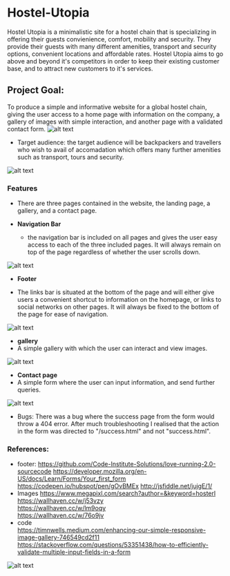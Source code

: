 # Hostel-Utopia
Hostel Utopia is a minimalistic site for a hostel chain that is specializing in offering their guests convienience, comfort, mobility and security. They provide their guests with many different amenities, transport and security options, convenient locations and affordable rates. Hostel Utopia aims to go above and beyond it's competitors in order to keep their existing customer base, and to attract new customers to it's services.
## Project Goal:  
To produce a simple and informative website for a global hostel chain, giving the user access to a home page with information on the company, a gallery of images with simple interaction, and another page with a validated contact form.
 ![alt text](https://github.com/caninereason/Hostel-Utopia/blob/main/assets/images/mockup.png)

- Target audience: 
the target audience will be backpackers and travellers who wish to avail of accomadation which offers many further amenities such as transport, tours and security.
 


 ![alt text](https://github.com/caninereason/Hostel-Utopia/blob/main/assets/images/reindex.png?raw=true)
 
### Features
- There are three pages contained in the website, the landing page, a gallery, and a contact page. 

- __Navigation Bar__
    
    - the navigation bar is included on all pages and gives the user easy access to each of the three included pages. It will always remain on top of the page regardless of whether the user scrolls down.

![alt text](https://github.com/caninereason/Hostel-Utopia/blob/main/assets/images/banner.png?raw=true)

- __Footer__

 - The links bar is situated at the bottom of the page and will either give users a convenient shortcut to information on the homepage, or links to social networks on other pages. It will always be fixed to the bottom of the page for ease of navigation.
 
 ![alt text](https://github.com/caninereason/Hostel-Utopia/blob/main/assets/images/footer.png)

 - __gallery__
  - A simple gallery with which the user can interact and view images.

   ![alt text](https://github.com/caninereason/Hostel-Utopia/blob/main/assets/images/gal.png)

 - __Contact page__ 
  - A simple form where the user can input information, and send further queries.

  ![alt text](https://github.com/caninereason/Hostel-Utopia/blob/main/assets/images/contact.png)
  
- Bugs:
There was a bug where the success page from the form would throw a 404 error. After much troubleshooting I realised that the action in the form was directed to "/success.html" and not "success.html".

### References:
- footer:
 https://github.com/Code-Institute-Solutions/love-running-2.0-sourcecode
https://developer.mozilla.org/en-US/docs/Learn/Forms/Your_first_form
https://codepen.io/hubspot/pen/gOvBMEx 
http://jsfiddle.net/jujgE/1/ 
- Images 
https://www.megapixl.com/search?author=&keyword=hosterl 
https://wallhaven.cc/w/j53vzy  
https://wallhaven.cc/w/lm9oqy  
https://wallhaven.cc/w/76o9jv  
- code  
https://timnwells.medium.com/enhancing-our-simple-responsive-image-gallery-746549cd2f11 
https://stackoverflow.com/questions/53351438/how-to-efficiently-validate-multiple-input-fields-in-a-form

![alt text](https://github.com/caninereason/Hostel-Utopia/blob/main/assets/images/Lighthouse-Report.png?raw=true)

